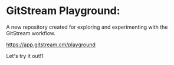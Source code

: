 # GitStream Playground:

A new repository created for exploring and experimenting with the GitStream workflow.

https://app.gitstream.cm/playground

Let's try it out!1
